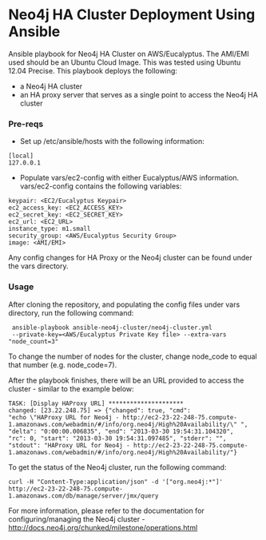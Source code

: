 Neo4j HA Cluster Deployment Using Ansible
=====================

Ansible playbook for Neo4j HA Cluster on AWS/Eucalyptus.  The AMI/EMI used should be an Ubuntu Cloud Image.  This was tested using Ubuntu 12.04 Precise.  This playbook deploys the following:

* a Neo4j HA cluster
* an HA proxy server that serves as a single point to access the Neo4j HA cluster

### Pre-reqs

* Set up /etc/ansible/hosts with the following information:

```
[local]
127.0.0.1
```

* Populate vars/ec2-config with either Eucalyptus/AWS information.  vars/ec2-config contains the following variables:

```
keypair: <EC2/Eucalyptus Keypair>
ec2_access_key: <EC2_ACCESS_KEY>
ec2_secret_key: <EC2_SECRET_KEY>
ec2_url: <EC2_URL>
instance_type: m1.small
security_group: <AWS/Eucalyptus Security Group>
image: <AMI/EMI>
```

Any config changes for HA Proxy or the Neo4j cluster can be found under the vars directory.  

### Usage

After cloning the repository, and populating the config files under vars directory, run the following command:

```
 ansible-playbook ansible-neo4j-cluster/neo4j-cluster.yml
 --private-key=<AWS/Eucalyptus Private Key file> --extra-vars "node_count=3"
```

To change the number of nodes for the cluster, change node_code to equal that number (e.g. node_code=7).  

After the playbook finishes, there will be an URL provided to access the cluster - similar to the example below:

```
TASK: [Display HAProxy URL] *********************
changed: [23.22.248.75] => {"changed": true, "cmd": 
"echo \"HAProxy URL for Neo4j - http://ec2-23-22-248-75.compute-1.amazonaws.com/webadmin/#/info/org.neo4j/High%20Availability/\" ", "delta": "0:00:00.006835", "end": "2013-03-30 19:54:31.104320", 
"rc": 0, "start": "2013-03-30 19:54:31.097485", "stderr": "", 
"stdout": "HAProxy URL for Neo4j - http://ec2-23-22-248-75.compute-1.amazonaws.com/webadmin/#/info/org.neo4j/High%20Availability/"}
```

To get the status of the Neo4j cluster, run the following command:

```
curl -H "Content-Type:application/json" -d '["org.neo4j:*"]' 
http://ec2-23-22-248-75.compute-1.amazonaws.com/db/manage/server/jmx/query
```

For more information, please refer to the documentation for configuring/managing the Neo4j cluster - http://docs.neo4j.org/chunked/milestone/operations.html
